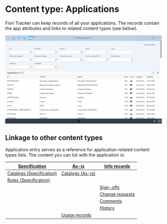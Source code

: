 # Content type: Applications

Fiori Tracker can keep records of all your applications. The records contain the app attributes and links to related content types (see below).

[![](res/app-list.png)](res/app-list.png)                               

## Linkage to other content types
 
 Application entry serves as a reference for application-related content types lists. The content you can list with the application is:

| [Specification](../../specification-records.md) | [As-is](../../as-is.md) | [Info records](../../info-records.md)|
|-|-|-|
| [Catalogs (Specification)](app-cats-tobe.md)| [Catalogs (As-is)](app-cats-asis.md)| |
| [Roles (Specification)](app-roles.md)|
| | | [Sign-offs](app-sign-offs.md)|
| | | [Change requests](app-change-req.md)|
| | | [Comments](app-comm.md)|
| | | [History](app-hist.md)|
| | [Usage records](app-usage.md)| |

